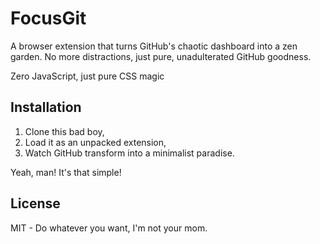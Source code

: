 # FocusGit

A browser extension that turns GitHub's chaotic dashboard into a zen garden. No more distractions, just pure, unadulterated GitHub goodness.

Zero JavaScript, just pure CSS magic

## Installation

1. Clone this bad boy,
2. Load it as an unpacked extension,
3. Watch GitHub transform into a minimalist paradise.

Yeah, man! It's that simple!

## License

MIT - Do whatever you want, I'm not your mom.